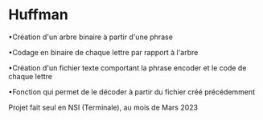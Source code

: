 # Huffman

•Création d'un arbre binaire à partir d'une phrase 

•Codage en binaire de chaque lettre par rapport à l'arbre

•Création d'un fichier texte comportant la phrase encoder et le code de chaque lettre

•Fonction qui permet de le décoder à partir du fichier créé précédemment 


Projet fait seul en NSI (Terminale), au mois de Mars 2023
